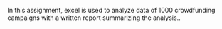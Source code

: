 In this assignment, excel is used to analyze data of 1000 crowdfunding campaigns with a written report summarizing the analysis..
